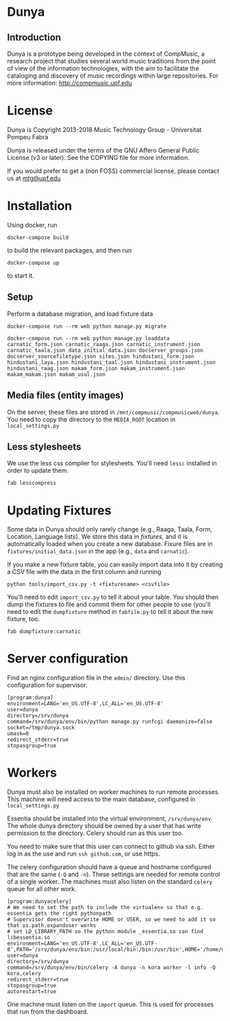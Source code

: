 Dunya
=====

Introduction
------------
Dunya is a prototype being developed in the context of CompMusic, a
research project that studies several world music traditions from the
point of view of the information technologies, with the aim to
facilitate the cataloging and discovery of music recordings within
large repositories. For more information: http://compmusic.upf.edu

License
=======
Dunya is Copyright 2013-2018 Music Technology Group - Universitat Pompeu Fabra

Dunya is released under the terms of the GNU Affero General Public
License (v3 or later). See the COPYING file for more information.

If you would prefer to get a (non FOSS) commercial license, please
contact us at mtg@upf.edu

Installation
============

Using docker, run

    docker-compose build

to build the relevant packages, and then run

    docker-compose up

to start it.

Setup
-----

Perform a database migration, and load fixture data

    docker-compose run --rm web python manage.py migrate

    docker-compose run --rm web python manage.py loaddata carnatic_form.json carnatic_raaga.json carnatic_instrument.json carnatic_taala.json data_initial_data.json docserver_groups.json docserver_sourcefiletype.json sites.json hindustani_form.json hindustani_laya.json hindustani_taal.json hindustani_instrument.json hindustani_raag.json makam_form.json makam_instrument.json makam_makam.json makam_usul.json


Media files (entity images)
---------------------------

On the server, these files are stored in `/mnt/compmusic/compmusicweb/dunya`.
You need to copy the directory to the `MEDIA_ROOT` location in `local_settings.py`


Less stylesheets
----------------
We use the less css compiler for stylesheets. You'll need `lessc` installed in order
to update them.

    fab lesscompress

Updating Fixtures
=================

Some data in Dunya should only rarely change (e.g., Raaga, Taala, Form, Location, Language lists).
We store this data in _fixtures,_ and it is automatically loaded when you create a new database.
Fixure files are in `fixtures/initial_data.json` in the app (e.g., `data` and `carnatic`).

If you make a new fixture table, you can easily import data into it by creating a CSV file with
the data in the first column and running

    python tools/import_csv.py -t <fixturename> <csvfile>

You'll need to edit `import_csv.py` to tell it about your table.
You should then dump the fixtures to file and commit them for other people to use
(you'll need to edit the `dumpfixture` method in `fabfile.py` to tell it about the
new fixture, too.

    fab dumpfixture:carnatic


Server configuration
====================

Find an nginx configuration file in the `admin/` directory.
Use this configuration for supervisor.

    [program:dunya]
    environment=LANG='en_US.UTF-8',LC_ALL='en_US.UTF-8'
    user=dunya
    directory=/srv/dunya
    command=/srv/dunya/env/bin/python manage.py runfcgi daemonize=false socket=/tmp/dunya.sock
    umask=0
    redirect_stderr=true
    stopasgroup=true

Workers
=======

Dunya must also be installed on worker machines to run remote processes. This machine
will need access to the main database, configured in `local_settings.py`

Essentia should be installed into the virtual environment, `/srv/dunya/env`. The
whole dunya directory should be owned by a user that has write permission to the
directory. Celery should run as this user too.

You need to make sure that this user can connect to github via ssh. Either log in as the
use and run `ssh github.com`, or use https.

The celery configuration should have a queue and hostname configured that are the
same (`-Q` and `-n`). These settings are needed for remote control of a single worker.
The machines must also listen on the standard `celery` queue for all other work.

    [program:dunyacelery]
    # We need to set the path to include the virtualenv so that e.g. essentia gets the right pythonpath
    # Supervisor doesn't overwrite HOME or USER, so we need to add it so that os.path.expanduser works
    # set LD_LIBRARY_PATH so the python module _essentia.so can find libessentia.so
    environment=LANG='en_US.UTF-8',LC_ALL='en_US.UTF-8',PATH='/srv/dunya/env/bin:/usr/local/bin:/bin:/usr/bin',HOME='/home/dunya',USER='dunya',LD_LIBRARY_PATH='/srv/dunya/env/lib'
    user=dunya
    directory=/srv/dunya
    command=/srv/dunya/env/bin/celery -A dunya -n kora worker -l info -Q kora,celery
    redirect_stderr=true
    stopasgroup=true
    autorestart=true

One machine must listen on the `import` queue. This is used for processes that run from
the dashboard.
